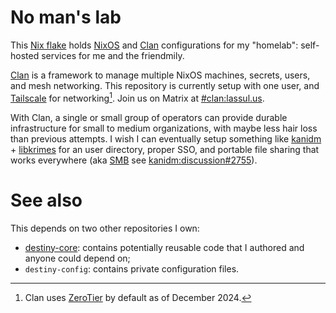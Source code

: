 # No man's lab

This [Nix flake] holds [NixOS] and [Clan] configurations for my "homelab": self-hosted services for me and the friendmily.

[Clan] is a framework to manage multiple NixOS machines, secrets, users, and mesh networking. This repository is currently setup with one user, and [Tailscale] for networking[^clan-networking]. Join us on Matrix at [#clan:lassul.us](https://matrix.to/#/#clan:lassul.us).

[Nix flake]: https://wiki.nixos.org/wiki/Flakes
[NixOS]: https://nixos.org/
[Clan]: https://clan.lol/
[Tailscale]: https://tailscale.com/
[ZeroTier]: https://www.zerotier.com/
[^clan-networking]: Clan uses [ZeroTier] by default as of December 2024.

With Clan, a single or small group of operators can provide durable infrastructure for small to medium organizations, with maybe less hair loss than previous attempts. I wish I can eventually setup something like [kanidm] + [libkrimes] for an user directory, proper SSO, and portable file sharing that works everywhere (aka [SMB] see [kanidm:discussion#2755]).

[kanidm]: https://github.com/kanidm/kanidm
[libkrimes]: https://github.com/kanidm/libkrimes
[SMB]: https://en.wikipedia.org/wiki/Server_Message_Block
[kanidm:discussion#2755]: https://github.com/kanidm/kanidm/discussions/2755

# See also

This depends on two other repositories I own:

- [destiny-core]: contains potentially reusable code that I authored and anyone could depend on;
- `destiny-config`: contains private configuration files.

[destiny-core]: https://github.com/lopter/destiny-core
